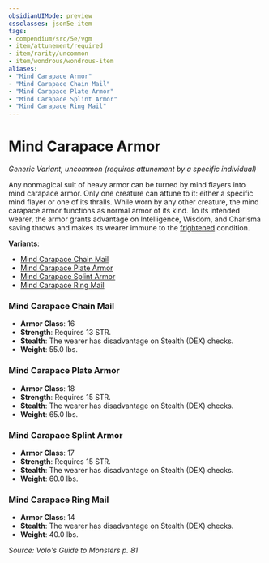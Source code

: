 ```yaml
---
obsidianUIMode: preview
cssclasses: json5e-item
tags:
- compendium/src/5e/vgm
- item/attunement/required
- item/rarity/uncommon
- item/wondrous/wondrous-item
aliases: 
- "Mind Carapace Armor"
- "Mind Carapace Chain Mail"
- "Mind Carapace Plate Armor"
- "Mind Carapace Splint Armor"
- "Mind Carapace Ring Mail"
---
```

# Mind Carapace Armor
*Generic Variant, uncommon (requires attunement by a specific individual)*  


Any nonmagical suit of heavy armor can be turned by mind flayers into mind carapace armor. Only one creature can attune to it: either a specific mind flayer or one of its thralls. While worn by any other creature, the mind carapace armor functions as normal armor of its kind. To its intended wearer, the armor grants advantage on Intelligence, Wisdom, and Charisma saving throws and makes its wearer immune to the [frightened](/Systems/5e/rules/conditions.md#frightened) condition.

**Variants**:
- [Mind Carapace Chain Mail](#Mind%20Carapace%20Chain%20Mail)
- [Mind Carapace Plate Armor](#Mind%20Carapace%20Plate%20Armor)
- [Mind Carapace Splint Armor](#Mind%20Carapace%20Splint%20Armor)
- [Mind Carapace Ring Mail](#Mind%20Carapace%20Ring%20Mail)

### Mind Carapace Chain Mail

- **Armor Class**: 16
- **Strength**: Requires 13 STR.
- **Stealth**: The wearer has disadvantage on Stealth (DEX) checks.
- **Weight**: 55.0 lbs.

### Mind Carapace Plate Armor

- **Armor Class**: 18
- **Strength**: Requires 15 STR.
- **Stealth**: The wearer has disadvantage on Stealth (DEX) checks.
- **Weight**: 65.0 lbs.

### Mind Carapace Splint Armor

- **Armor Class**: 17
- **Strength**: Requires 15 STR.
- **Stealth**: The wearer has disadvantage on Stealth (DEX) checks.
- **Weight**: 60.0 lbs.

### Mind Carapace Ring Mail

- **Armor Class**: 14
- **Stealth**: The wearer has disadvantage on Stealth (DEX) checks.
- **Weight**: 40.0 lbs.


*Source: Volo's Guide to Monsters p. 81*